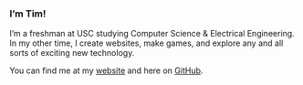 ### I’m Tim!

I’m a freshman at USC studying Computer Science & Electrical Engineering. In my other time, I create websites, make games, and explore any and all sorts of exciting new technology.

You can find me at my [website](https://tsotim.com) and here on [GitHub](https://github.com/t1mtw0).
